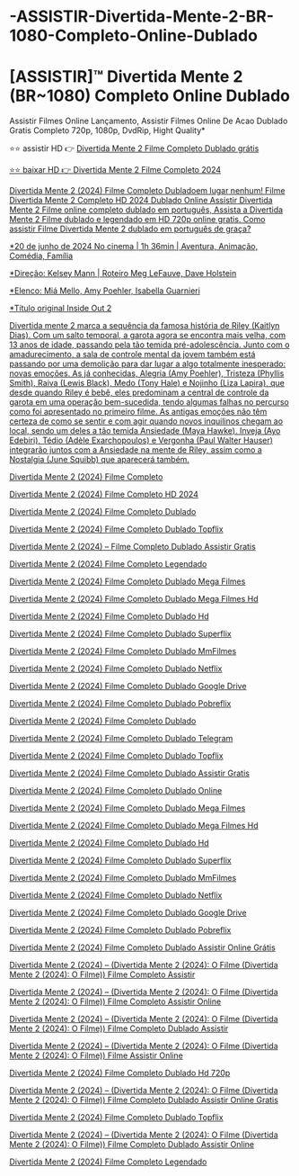 # -ASSISTIR-Divertida-Mente-2-BR-1080-Completo-Online-Dublado

# [ASSISTIR]™ Divertida Mente 2 (BR~1080) Completo Online Dublado

Assistir Filmes Online Lançamento, Assistir Filmes Online De Acao Dublado Gratis Completo 720p, 1080p, DvdRip, Hight Quality*

⭐⭐ assistir HD 👉  <a href="https://reportodays.com/pt/movie/1022789" rel="nofollow">Divertida Mente 2 Filme Completo Dublado grátis</p>

⭐⭐ baixar HD 👉   <a href="https://reportodays.com/pt/movie/1022789" rel="nofollow">Divertida Mente 2 Filme Completo 2024</p>

Divertida Mente 2 (2024) Filme Completo Dubladoem lugar nenhum! Filme Divertida Mente 2 Completo HD 2024 Dublado Online Assistir Divertida Mente 2 Filme online completo dublado em português, Assista a Divertida Mente 2 Filme dublado e legendado em HD 720p online gratis. Como assistir Filme Divertida Mente 2 dublado em português de graça?

*20 de junho de 2024 No cinema | 1h 36min | Aventura, Animação, Comédia, Família

*Direção: Kelsey Mann | Roteiro Meg LeFauve, Dave Holstein

*Elenco: Miá Mello, Amy Poehler, Isabella Guarnieri

*Título original Inside Out 2


Divertida mente 2 marca a sequência da famosa história de Riley (Kaitlyn Dias). Com um salto temporal, a garota agora se encontra mais velha, com 13 anos de idade, passando pela tão temida pré-adolescência. Junto com o amadurecimento, a sala de controle mental da jovem também está passando por uma demolição para dar lugar a algo totalmente inesperado: novas emoções. As já conhecidas, Alegria (Amy Poehler), Tristeza (Phyllis Smith), Raiva (Lewis Black), Medo (Tony Hale) e Nojinho (Liza Lapira), que desde quando Riley é bebê, eles predominam a central de controle da garota em uma operação bem-sucedida, tendo algumas falhas no percurso como foi apresentado no primeiro filme. As antigas emoções não têm certeza de como se sentir e com agir quando novos inquilinos chegam ao local, sendo um deles a tão temida Ansiedade (Maya Hawke). Inveja (Ayo Edebiri), Tédio (Adèle Exarchopoulos) e Vergonha (Paul Walter Hauser) integrarão juntos com a Ansiedade na mente de Riley, assim como a Nostalgia (June Squibb) que aparecerá também.

Divertida Mente 2 (2024) Filme Completo

Divertida Mente 2 (2024) Filme Completo HD 2024

Divertida Mente 2 (2024) Filme Completo Dublado

Divertida Mente 2 (2024) Filme Completo Dublado Topflix

Divertida Mente 2 (2024) – Filme Completo Dublado Assistir Gratis

Divertida Mente 2 (2024) Filme Completo Legendado

Divertida Mente 2 (2024) Filme Completo Dublado Mega Filmes

Divertida Mente 2 (2024) Filme Completo Dublado Mega Filmes Hd

Divertida Mente 2 (2024) Filme Completo Dublado Hd

Divertida Mente 2 (2024) Filme Completo Dublado Superflix

Divertida Mente 2 (2024) Filme Completo Dublado MmFilmes

Divertida Mente 2 (2024) Filme Completo Dublado Netflix

Divertida Mente 2 (2024) Filme Completo Dublado Google Drive

Divertida Mente 2 (2024) Filme Completo Dublado Pobreflix

Divertida Mente 2 (2024) Filme Completo Dublado

Divertida Mente 2 (2024) Filme Completo Dublado Telegram

Divertida Mente 2 (2024) Filme Completo Dublado Topflix

Divertida Mente 2 (2024) Filme Completo Dublado Assistir Gratis

Divertida Mente 2 (2024) Filme Completo Dublado Online

Divertida Mente 2 (2024) Filme Completo Dublado Mega Filmes

Divertida Mente 2 (2024) Filme Completo Dublado Mega Filmes Hd

Divertida Mente 2 (2024) Filme Completo Dublado Hd

Divertida Mente 2 (2024) Filme Completo Dublado Superflix

Divertida Mente 2 (2024) Filme Completo Dublado MmFilmes

Divertida Mente 2 (2024) Filme Completo Dublado Netflix

Divertida Mente 2 (2024) Filme Completo Dublado Google Drive

Divertida Mente 2 (2024) Filme Completo Dublado Pobreflix

Divertida Mente 2 (2024) Filme Completo Dublado Assistir Online Grátis

Divertida Mente 2 (2024) – (Divertida Mente 2 (2024): O Filme (Divertida Mente 2 (2024): O Filme)) Filme Completo Assistir

Divertida Mente 2 (2024) – (Divertida Mente 2 (2024): O Filme (Divertida Mente 2 (2024): O Filme)) Filme Completo Assistir Online

Divertida Mente 2 (2024) – (Divertida Mente 2 (2024): O Filme (Divertida Mente 2 (2024): O Filme)) Filme Completo Dublado Assistir

Divertida Mente 2 (2024) – (Divertida Mente 2 (2024): O Filme (Divertida Mente 2 (2024): O Filme)) Filme Assistir Online

Divertida Mente 2 (2024) Filme Completo Dublado Hd 720p

Divertida Mente 2 (2024) – (Divertida Mente 2 (2024): O Filme (Divertida Mente 2 (2024): O Filme)) Filme Completo Dublado Assistir Online Gratis

Divertida Mente 2 (2024) Filme Completo Dublado Topflix

Divertida Mente 2 (2024) – (Divertida Mente 2 (2024): O Filme (Divertida Mente 2 (2024): O Filme)) Filme Completo Dublado Assistir Online

Divertida Mente 2 (2024) Filme Completo Legendado

